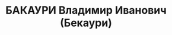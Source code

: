 ---
title: БАКАУРИ Владимир Иванович (Бекаури)
description: '(12 декабря 1882, Тифлисская губерния — 8 февраля 1938) — российский
  и советский инженер-изобретатель, руководитель Остехбюро.

  В 1905 году закончил Михайловское техническое железнодорожное училище в Тифлисе.
  С 1907 года жил в Санкт-Петербурге, занимался конструированием и изготовлением металлических
  сейфов. Автор нескольких изобретений в области телеграфии и железнодорожного транспорта.

  В конце 1920 года В. И. Бекаури вместе с академиком В. Н. Ипатьевым организовал
  Экспериментальную мастерскую по новейшим изобретениям (Эксмани) при Государственном
  научно-техническом институте. Когда в 1921 году по указанию правительства было организовано
  Остехбюро — Особое техническое бюро при ВСНХ РСФСР — Бекаури был назначен его начальником.

  Под его руководством Остехбюро стало крупнейшим центром по разработке направлений
  имевших важное оборонное значение. Он курировал и лично участвовал в различных проектах
  бюро: минно-торпедного оружия, систем телеуправления, радиоуправляемых мин и т.д.

  За разработку систем вооружения В. И. Бекаури был награждён Почётной грамотой Реввоенсовета,
  орденами Ленина и Красного Знамени и др.

  В 1937 году арестован и 8 февраля 1938 года расстрелян по обвинению в шпионаже в
  пользу Германии. Определением Верховного Суда СССР от 9 июня 1956 года реабилитирован.'
---